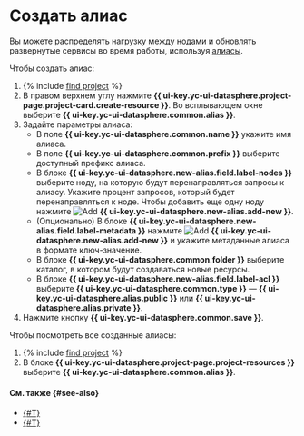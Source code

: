 # Создать алиас

Вы можете распределять нагрузку между [нодами](../../concepts/deploy/index.md#node) и обновлять развернутые сервисы во время работы, используя [алиасы](../../concepts/resource-model.md#resources).

Чтобы создать алиас:
1. {% include [find project](../../../_includes/datasphere/ui-find-project.md) %}
1. В правом верхнем углу нажмите **{{ ui-key.yc-ui-datasphere.project-page.project-card.create-resource }}**. Во всплывающем окне выберите **{{ ui-key.yc-ui-datasphere.common.alias }}**.
1. Задайте параметры алиаса:
    * В поле **{{ ui-key.yc-ui-datasphere.common.name }}** укажите имя алиаса.
    * В поле **{{ ui-key.yc-ui-datasphere.common.prefix }}** выберите доступный префикс алиаса.
    * В блоке **{{ ui-key.yc-ui-datasphere.new-alias.field.label-nodes }}** выберите ноду, на которую будут перенаправляться запросы к алиасу. Укажите процент запросов, который будет перенаправляться к ноде. Чтобы добавить еще одну ноду нажмите ![Add](../../../_assets/console-icons/plus.svg) **{{ ui-key.yc-ui-datasphere.new-alias.add-new }}**.
    * (Опционально) В блоке **{{ ui-key.yc-ui-datasphere.new-alias.field.label-metadata }}** нажмите ![Add](../../../_assets/console-icons/plus.svg) **{{ ui-key.yc-ui-datasphere.new-alias.add-new }}** и укажите метаданные алиаса в формате ключ-значение.
    * В блоке **{{ ui-key.yc-ui-datasphere.common.folder }}** выберите каталог, в котором будут создаваться новые ресурсы.
    * В блоке **{{ ui-key.yc-ui-datasphere.new-alias.field.label-acl }}** выберите **{{ ui-key.yc-ui-datasphere.common.type }}** — **{{ ui-key.yc-ui-datasphere.alias.public }}** или **{{ ui-key.yc-ui-datasphere.alias.private }}**.
1. Нажмите кнопку **{{ ui-key.yc-ui-datasphere.common.save }}**.

Чтобы посмотреть все созданные алиасы:
1. {% include [find project](../../../_includes/datasphere/ui-find-project.md) %}
1. В блоке **{{ ui-key.yc-ui-datasphere.project-page.project-resources }}** выберите **{{ ui-key.yc-ui-datasphere.common.alias }}**.

#### См. также {#see-also}

* [{#T}](alias-update.md)
* [{#T}](alias-delete.md)
